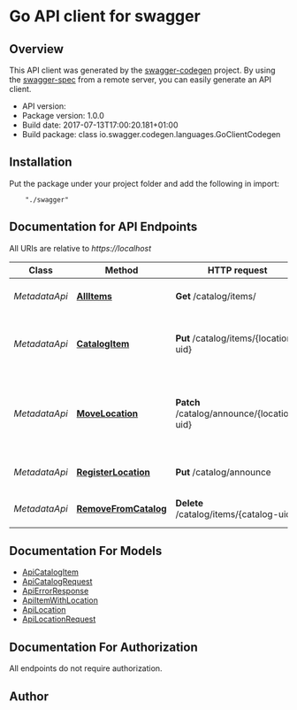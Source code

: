 # Go API client for swagger


## Overview
This API client was generated by the [swagger-codegen](https://github.com/swagger-api/swagger-codegen) project.  By using the [swagger-spec](https://github.com/swagger-api/swagger-spec) from a remote server, you can easily generate an API client.

- API version: 
- Package version: 1.0.0
- Build date: 2017-07-13T17:00:20.181+01:00
- Build package: class io.swagger.codegen.languages.GoClientCodegen

## Installation
Put the package under your project folder and add the following in import:
```
    "./swagger"
```

## Documentation for API Endpoints

All URIs are relative to *https://localhost*

Class | Method | HTTP request | Description
------------ | ------------- | ------------- | -------------
*MetadataApi* | [**AllItems**](docs/MetadataApi.md#allitems) | **Get** /catalog/items/ | get all cataloged items
*MetadataApi* | [**CatalogItem**](docs/MetadataApi.md#catalogitem) | **Put** /catalog/items/{location-uid} | catalog an item for discovery e.g. what and where
*MetadataApi* | [**MoveLocation**](docs/MetadataApi.md#movelocation) | **Patch** /catalog/announce/{location-uid} | change a node&#39;s location - keeping the same location-uid
*MetadataApi* | [**RegisterLocation**](docs/MetadataApi.md#registerlocation) | **Put** /catalog/announce | register a node&#39;s location
*MetadataApi* | [**RemoveFromCatalog**](docs/MetadataApi.md#removefromcatalog) | **Delete** /catalog/items/{catalog-uid} | delete an item from the catalog


## Documentation For Models

 - [ApiCatalogItem](docs/ApiCatalogItem.md)
 - [ApiCatalogRequest](docs/ApiCatalogRequest.md)
 - [ApiErrorResponse](docs/ApiErrorResponse.md)
 - [ApiItemWithLocation](docs/ApiItemWithLocation.md)
 - [ApiLocation](docs/ApiLocation.md)
 - [ApiLocationRequest](docs/ApiLocationRequest.md)


## Documentation For Authorization

 All endpoints do not require authorization.


## Author



